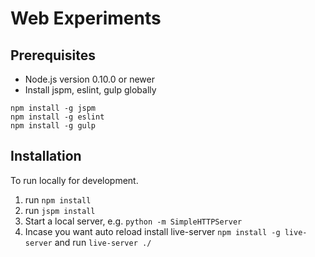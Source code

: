 # Web Experiments

## Prerequisites

* Node.js version 0.10.0 or newer
* Install jspm, eslint, gulp globally

```
npm install -g jspm
npm install -g eslint
npm install -g gulp

```

## Installation

To run locally for development.

1. run `npm install`
2. run `jspm install`
3. Start a local server, e.g. `python -m SimpleHTTPServer`
4. Incase you want auto reload install live-server  `npm install -g live-server` and run `live-server ./`
